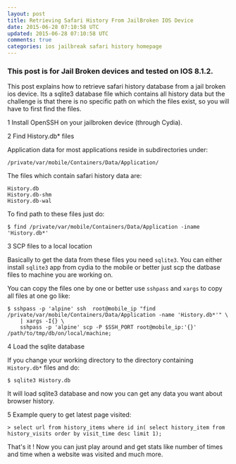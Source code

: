 ```yaml
---
layout: post
title: Retrieving Safari History From JailBroken IOS Device 
date: 2015-06-28 07:10:58 UTC
updated: 2015-06-28 07:10:58 UTC
comments: true
categories: ios jailbreak safari history homepage
---
```


### This post is for Jail Broken devices and tested on IOS 8.1.2. ###

This post explains how to retrieve safari history database from a jail broken ios device. Its a sqlite3 database file which contains all history data but the challenge is that there is no specific path on which the files exist, so you will have to first find the files.

1 Install OpenSSH on your jailbroken device (through Cydia).

2 Find History.db* files

Application data for most applications reside in subdirectories under:

```
/private/var/mobile/Containers/Data/Application/
```
The files which contain safari history data are:

```
History.db
History.db-shm
History.db-wal
```
To find path to these files just do:

```
$ find /private/var/mobile/Containers/Data/Application -iname 'History.db*'
```

3 SCP files to a local location

Basically to get the data from these files you need `sqlite3`. You can either install `sqlite3` app from cydia to the mobile or better just scp the datbase files to machine you are working on.

You can copy the files one by one or better use `sshpass` and `xargs` to copy all files at one go like:

```
$ sshpass -p 'alpine' ssh  root@mobile_ip "find /private/var/mobile/Containers/Data/Application -name 'History.db*'" \
    | xargs -I{} \
    sshpass -p 'alpine' scp -P $SSH_PORT root@mobile_ip:'{}' /path/to/tmp/db/on/local/machine;
```

4 Load the sqlite database

If you change your working directory to the directory containing `History.db*` files and do:

```
$ sqlite3 History.db
```

It will load sqlite3 database and now you can get any data you want about browser history.

5 Example query to get latest page visited:

```
> select url from history_items where id in( select history_item from history_visits order by visit_time desc limit 1);
```

That's it ! Now you can just play around and get stats like number of times and time when a website was visited and much more.
